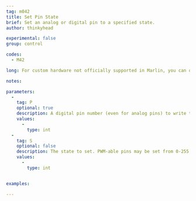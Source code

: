 ```yaml
---
tag: m042
title: Set Pin State
brief: Set an analog or digital pin to a specified state.
author: thinkyhead

experimental: false
group: control

codes:
  - M42

long: For custom hardware not officially supported in Marlin, you can often just connect up an unused pin and use `M42` to control it.

notes:

parameters:
  -
    tag: P
    optional: true
    description: A digital pin number (even for analog pins) to write to. (`LED_PIN` if omitted)
    values:
      -
        type: int
  -
    tag: S
    optional: false
    description: The state to set. PWM-able pins may be set from 0-255.
    values:
      -
        type: int


examples:

---
```

